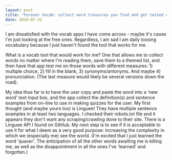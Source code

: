 ```yaml
---
layout: post
title: "Forever Vocab: collect word treasures you find and get tested on them later"
date: 2018-07-31
---
```


I am dissatisfied with the vocab apps I have come across - maybe it's cause I'm just looking at the free ones. Regardless, I am sad I am daily loosing vocabulary because I just haven't found the tool that works for me.

What is a vocab tool that would work for me? One that allows me to collect words no matter where I'm reading them, save them to a themed list, and then have that app test me on those words with different measures: 1) multiple choice, 2) fill in the blank, 3) synonyms/antonyms. And maybe 4) pronunciation. (The last measure would likely be several versions down the road).

My idea thus far is to have the user copy and paste the word into a 'new word' text input box, and the app collect the definition(s) and sentence examples from on-line to use in making quizzes for the user. My first thought (and maybe yours too) is Linguee! They have multiple sentence examples in at least two languages. I checked their robots.txt file and it appears they don't want any scraping/crawling done to their site. There is a Linguee API I found on GitHub. My next step is to see if it is acceptable to use it for what I deem as a very good purpose: increasing the complexity in which we (especially me) see the world. (I'm excited that I just learned the word 'quaver'. The anticipation of all the other words awaiting me is killing me, as well as the disappointment in all the ones I've 'learned' and forgotten.)
